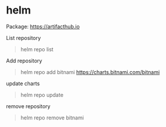 # helm
 

Package: https://artifacthub.io

List repository

> helm repo list

Add repository

> helm repo add bitnami https://charts.bitnami.com/bitnami


update charts

> helm repo update

remove repository

> helm repo remove bitnami
